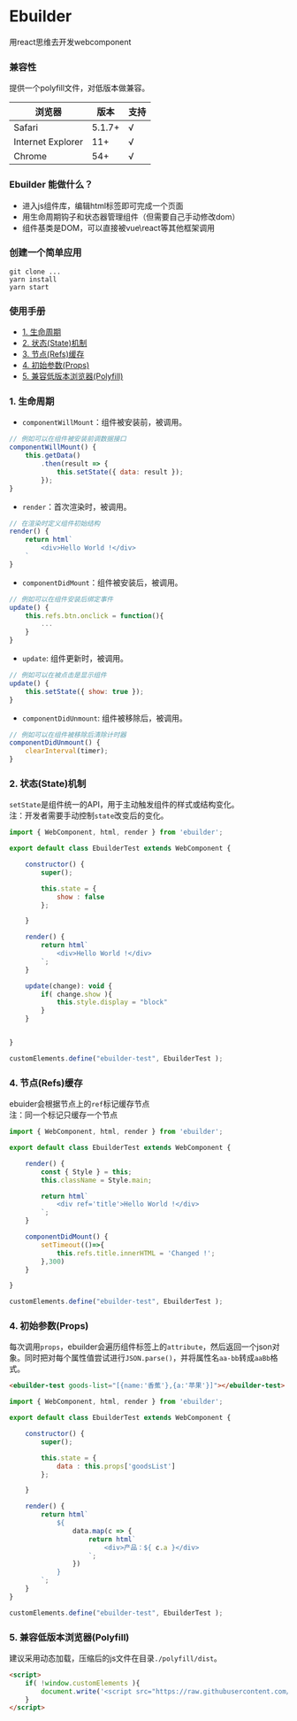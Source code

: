 # Ebuilder

用react思维去开发webcomponent

### 兼容性
提供一个polyfill文件，对低版本做兼容。    

浏览器 | 版本 | 支持
---- | ---- | ---- 
Safari | 5.1.7+ | √
Internet Explorer  | 11+ | √
Chrome  | 54+ | √


### Ebuilder 能做什么？
- 进入js组件库，编辑html标签即可完成一个页面
- 用生命周期钩子和状态器管理组件（但需要自己手动修改dom）
- 组件基类是DOM，可以直接被vue\react等其他框架调用

### 创建一个简单应用
```
git clone ...
yarn install
yarn start
```

### 使用手册
- [1. 生命周期](#user-content-生命周期)
- [2. 状态(State)机制](#user-content-状态机制)
- [3. 节点(Refs)缓存](#user-content-节点缓存)
- [4. 初始参数(Props)](#user-content-初始参数)
- [5. 兼容低版本浏览器(Polyfill)](#user-content-兼容低版本浏览器)

<h3 id="user-content-生命周期">1. 生命周期</h3>

- `componentWillMount`：组件被安装前，被调用。
``` js
// 例如可以在组件被安装前调数据接口
componentWillMount() {
    this.getData()
        .then(result => {
            this.setState({ data: result });
        });
}
```
- `render`：首次渲染时，被调用。
``` js
// 在渲染时定义组件初始结构
render() {
    return html`
        <div>Hello World !</div>
    `
}
```
- `componentDidMount`：组件被安装后，被调用。
``` js
// 例如可以在组件安装后绑定事件
update() {
    this.refs.btn.onclick = function(){
        ...
    }
}
```
- `update`: 组件更新时，被调用。
``` js
// 例如可以在被点击是显示组件
update() {
    this.setState({ show: true });
}
```
- `componentDidUnmount`: 组件被移除后，被调用。
``` js
// 例如可以在组件被移除后清除计时器
componentDidUnmount() {
    clearInterval(timer);
}
```

<h3 id="user-content-状态机制">2. 状态(State)机制</h3>

`setState`是组件统一的API，用于主动触发组件的样式或结构变化。       
注：开发者需要手动控制`state`改变后的变化。
``` js
import { WebComponent, html, render } from 'ebuilder';

export default class EbuilderTest extends WebComponent {

    constructor() {
        super();

        this.state = {
            show : false
        };

    }

    render() {
        return html`
            <div>Hello World !</div>
        `;
    }

    update(change): void {
        if( change.show ){
            this.style.display = "block"
        }
    }


}

customElements.define("ebuilder-test", EbuilderTest );

```

<h3 id="user-content-节点缓存">4. 节点(Refs)缓存</h3>

ebuider会根据节点上的`ref`标记缓存节点          
注：同一个标记只缓存一个节点
``` js
import { WebComponent, html, render } from 'ebuilder';

export default class EbuilderTest extends WebComponent {

    render() {
        const { Style } = this;
        this.className = Style.main;

        return html`
            <div ref='title'>Hello World !</div>
        `;
    }

    componentDidMount() {
        setTimeout(()=>{
            this.refs.title.innerHTML = 'Changed !';
        },300)
    }

}

customElements.define("ebuilder-test", EbuilderTest );
```

<h3 id="user-content-初始参数">4. 初始参数(Props)</h3>

每次调用`props`，ebuilder会遍历组件标签上的`attribute`，然后返回一个json对象。同时把对每个属性值尝试进行`JSON.parse()`，并将属性名`aa-bb`转成`aaBb`格式。
``` html
<ebuilder-test goods-list="[{name:'香蕉'},{a:'苹果'}]"></ebuilder-test>
```
``` js
import { WebComponent, html, render } from 'ebuilder';

export default class EbuilderTest extends WebComponent {

    constructor() {
        super();

        this.state = {
            data : this.props['goodsList']
        };

    }

    render() {
        return html`
            ${
                data.map(c => {
                    return html`
                        <div>产品：${ c.a }</div>
                    `;
                })
            }
        `;
    }
}

customElements.define("ebuilder-test", EbuilderTest );
```

<h3 id="user-content-兼容低版本浏览器">5. 兼容低版本浏览器(Polyfill)</h3>

建议采用动态加载，压缩后的js文件在目录`./polyfill/dist`。

``` html
<script>
    if( !window.customElements ){
        document.write('<script src="https://raw.githubusercontent.com/kimchen003/ebuilder/master/polyfill/dist/index.js"><\/script>');
    }
</script>
```

